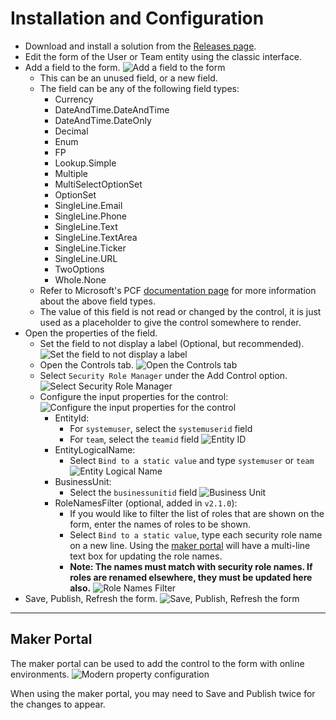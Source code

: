 # Installation and Configuration

- Download and install a solution from the [Releases page](https://github.com/cathalnoonan/d365-pcf-securityrolemanager/releases).
- Edit the form of the User or Team entity using the classic interface.
- Add a field to the form.
  ![Add a field to the form](./res/configuration-add-field.png)
  - This can be an unused field, or a new field.
  - The field can be any of the following field types:
    - Currency
    - DateAndTime.DateAndTime
    - DateAndTime.DateOnly
    - Decimal
    - Enum
    - FP
    - Lookup.Simple
    - Multiple
    - MultiSelectOptionSet
    - OptionSet
    - SingleLine.Email
    - SingleLine.Phone
    - SingleLine.Text
    - SingleLine.TextArea
    - SingleLine.Ticker
    - SingleLine.URL
    - TwoOptions
    - Whole.None
  - Refer to Microsoft's PCF [documentation page](https://docs.microsoft.com/en-us/powerapps/developer/component-framework/manifest-schema-reference/property#remarks) for more information about the above field types.
  - The value of this field is not read or changed by the control, it is just used as a placeholder to give the control somewhere to render.
- Open the properties of the field.
  - Set the field to not display a label (Optional, but recommended).
  ![Set the field to not display a label](./res/configuration-set-label-hidden.png)
  - Open the Controls tab.
  ![Open the Controls tab](./res/configuration-controls-tab.png)
  - Select `Security Role Manager` under the Add Control option.
  ![Select Security Role Manager](./res/configuration-select-securityrolemanager.png)
  - Configure the input properties for the control:
  ![Configure the input properties for the control](./res/configuration-properties.png)
    - EntityId:
      - For `systemuser`, select the `systemuserid` field
      - For `team`, select the `teamid` field
      ![Entity ID](./res/configuration-properties-entityid.png)
    - EntityLogicalName:
      - Select `Bind to a static value` and type `systemuser` or `team`
      ![Entity Logical Name](./res/configuration-properties-entitylogicalname.png)
    - BusinessUnit:
      - Select the `businessunitid` field
      ![Business Unit](./res/configuration-properties-businessunit.png)
    - RoleNamesFilter (optional, added in `v2.1.0`):
      - If you would like to filter the list of roles that are shown on the form, enter the names of roles to be shown.
      - Select `Bind to a static value`, type each security role name on a new line. Using the [maker portal](#maker-portal) will have a multi-line text box for updating the role names.
      - **Note: The names must match with security role names. If roles are renamed elsewhere, they must be updated here also.**
      ![Role Names Filter](./res/configuration-properties-rolenamesfilter.png)
- Save, Publish, Refresh the form.
![Save, Publish, Refresh the form](./res/configuration-save-publish.png)

---

## Maker Portal

The maker portal can be used to add the control to the form with online environments.
![Modern property configuration](./res/configuration-properties-modern.png)

When using the maker portal, you may need to Save and Publish twice for the changes to appear.
